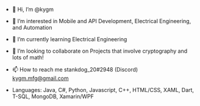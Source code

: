 - 👋 Hi, I’m @kygm

- 👀 I’m interested in 
  Mobile and API Development,
  Electrical Engineering, and Automation
  
- 🌱 I’m currently learning 
  Electrical Engineering
  
- 💞️ I’m looking to collaborate on 
  Projects that involve cryptography and lots of math!
  
- 📫 How to reach me 
  stankdog_20#2948 (Discord)
  kygm.mfg@gmail.com
  
- Languages: Java, C#, Python, Javascript, C++, HTML/CSS, XAML, Dart, T-SQL, MongoDB, Xamarin/WPF

<!---
kygm/kygm is a ✨ special ✨ repository because its `README.md` (this file) appears on your GitHub profile.
You can click the Preview link to take a look at your changes.
--->
